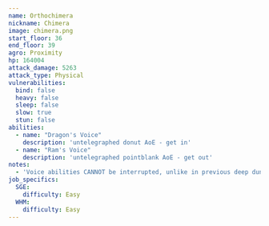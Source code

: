 ```yaml
---
name: Orthochimera
nickname: Chimera
image: chimera.png
start_floor: 36
end_floor: 39
agro: Proximity
hp: 164004
attack_damage: 5263
attack_type: Physical
vulnerabilities:
  bind: false
  heavy: false
  sleep: false
  slow: true
  stun: false
abilities:
  - name: "Dragon's Voice"
    description: 'untelegraphed donut AoE - get in'
  - name: "Ram's Voice"
    description: 'untelegraphed pointblank AoE - get out'
notes:
  - 'Voice abilities CANNOT be interrupted, unlike in previous deep dungeons'
job_specifics:
  SGE:
    difficulty: Easy
  WHM:
    difficulty: Easy
---
```

